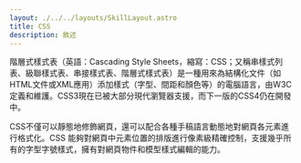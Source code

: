 ```yaml
---
layout: ./../../layouts/SkillLayout.astro
title: CSS
description: 敘述
---
```


階層式樣式表（英語：Cascading Style Sheets，縮寫：CSS；又稱串樣式列表、級聯樣式表、串接樣式表、階層式樣式表）是一種用來為結構化文件（如HTML文件或XML應用）添加樣式（字型、間距和顏色等）的電腦語言，由W3C定義和維護。CSS3現在已被大部分現代瀏覽器支援，而下一版的CSS4仍在開發中。

CSS不僅可以靜態地修飾網頁，還可以配合各種手稿語言動態地對網頁各元素進行格式化。CSS 能夠對網頁中元素位置的排版進行像素級精確控制，支援幾乎所有的字型字號樣式，擁有對網頁物件和模型樣式編輯的能力。